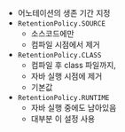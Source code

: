 - 어노테이션의 생존 기간 지정
- `RetentionPolicy.SOURCE`
	- 소스코드에만
	- 컴파일 시점에서 제거
- `RetentionPolicy.CLASS`
	- 컴파일 후 class 파일까지,
	- 자바 실행 시점에 제거
	- 기본값
- `RetentionPolicy.RUNTIME`
	- 자바 실행 중에도 남아있음
	- 대부분 이 설정 사용
